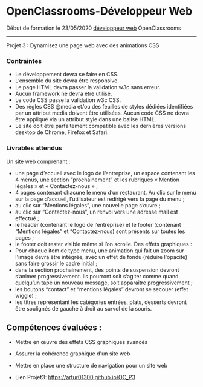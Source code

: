 # OpenClassrooms-Développeur Web


Début de formation le 23/05/2020 [développeur web](https://openclassrooms.com/fr/paths/185-developpeur-web) OpenClassrooms

---

Projet 3 : Dynamisez une page web avec des animations CSS

### Contraintes
* Le développement devra se faire en CSS.
* L’ensemble du site devra être responsive.
* Le page HTML devra passer la validation w3c sans erreur.
* Aucun framework ne devra être utilisé.
* Le code CSS passe la validation w3c CSS.
* Des règles CSS @media et/ou des feuilles de styles dédiées identifiées par un
  attribut media doivent être utilisées.
  Aucun code CSS ne devra être appliqué via un attribut style dans une balise HTML.
* Le site doit être parfaitement compatible avec les dernières versions desktop de
  Chrome, Firefox et Safari.

### Livrables attendus
  Un site web comprenant :
* une page d’accueil avec le logo de l’entreprise, un espace contenant les 4 menus,
  une section “prochainement” et les rubriques « Mention légales » et « Contactez-nous » ;
* 4 pages contenant chacune le menu d’un restaurant. Au clic sur le menu sur la page
  d’accueil, l’utilisateur est redirigé vers la page du menu ;
* au clic sur “Mentions légales”, une nouvelle page s’ouvre ;
* au clic sur “Contactez-nous”, un renvoi vers une adresse mail est effectué ;
* le header (contenant le logo de l’entreprise) et le footer (contenant “Mentions
  légales” et “Contactez-nous) sont présents sur toutes les pages ;
* le footer doit rester visible même si l’on scrolle.
  Des effets graphiques :
* Pour chaque item de type menu, une animation qui fait un zoom sur l'image devra
  être intégrée, avec un effet de fondu (réduire l'opacité) sans faire grossir le cadre
  initial ;
* dans la section prochainement, des points de suspension devront s’animer
  progressivement. Ils pourront soit s’agiter comme quand quelqu’un tape un
  nouveau message, soit apparaître progressivement ;
* les boutons “contact” et “mentions légales” devront se secouer (effet wiggle) ;
* les titres représentant les catégories entrées, plats, desserts devront être soulignés
  de gauche à droit au survol de la souris.

## Compétences évaluées :

* Mettre en œuvre des effets CSS graphiques avancés
* Assurer la cohérence graphique d'un site web
* Mettre en place une structure de navigation pour un site web

* Lien Projet3:
  https://artur01300.github.io/OC_P3
